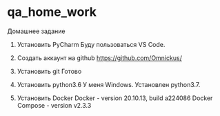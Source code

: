 # qa_home_work
Домашнее задание

1) Установить PyCharm
	Буду пользоваться VS Code.

2) Создать аккаунт на github
	https://github.com/Omnickus/

3) Установить git
	Готово

4) Установить python3.6
	У меня Windows. Установлен python3.7.

5) Установить Docker
	Docker - version 20.10.13, build a224086
	Docker Compose - version v2.3.3
